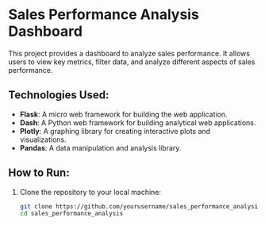 # Sales Performance Analysis Dashboard

This project provides a dashboard to analyze sales performance. It allows users to view key metrics, filter data, and analyze different aspects of sales performance.

## Technologies Used:
- **Flask**: A micro web framework for building the web application.
- **Dash**: A Python web framework for building analytical web applications.
- **Plotly**: A graphing library for creating interactive plots and visualizations.
- **Pandas**: A data manipulation and analysis library.

## How to Run:
1. Clone the repository to your local machine:
   ```bash
   git clone https://github.com/yourusername/sales_performance_analysis.git
   cd sales_performance_analysis
